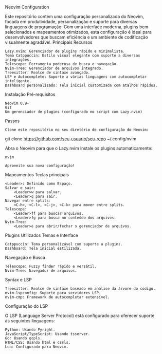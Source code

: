 Neovim Configuration

Este repositório contém uma configuração personalizada do Neovim, focada em produtividade, personalização e suporte para diversas linguagens de programação. Com uma interface moderna, plugins bem selecionados e mapeamentos otimizados, esta configuração é ideal para desenvolvedores que buscam eficiência e um ambiente de codificação visualmente agradável.
Principais Recursos

    Lazy.nvim: Gerenciador de plugins rápido e minimalista.
    Tema Catppuccin: Estilo visual elegante com suporte a diversas integrações.
    Telescope: Ferramenta poderosa de busca e navegação.
    Nvim-Tree: Gerenciador de arquivos integrado.
    Treesitter: Realce de sintaxe avançado.
    LSP e Autocomplete: Suporte a várias linguagens com autocompletar inteligente.
    Dashboard personalizado: Tela inicial customizada com atalhos rápidos.

Instalação
Pré-requisitos

    Neovim 0.9+
    Git
    Um gerenciador de plugins (configurado no script com Lazy.nvim)

Passos

    Clone este repositório no seu diretório de configuração do Neovim:

git clone https://github.com/seu-usuario/seu-repo ~/.config/nvim

Abra o Neovim para que o Lazy.nvim instale os plugins automaticamente:

    nvim

    Aproveite sua nova configuração!

Mapeamentos
Teclas principais

    <Leader>: Definido como Espaço.
    Salvar e sair:
        <Leader>w para salvar.
        <Leader>q para sair.
    Navegar entre splits:
        <C-h>, <C-l>, <C-j>, <C-k> para mover entre splits.
    Telescope:
        <Leader>ff para buscar arquivos.
        <Leader>fg para busca no conteúdo dos arquivos.
    Nvim-Tree:
        <Leader>e para abrir/fechar o gerenciador de arquivos.

Plugins Utilizados
Temas e Interface

    Catppuccin: Tema personalizável com suporte a plugins.
    Dashboard: Tela inicial estilizada.

Navegação e Busca

    Telescope: Fuzzy finder rápido e versátil.
    Nvim-Tree: Navegador de arquivos.

Syntax e LSP

    Treesitter: Realce de sintaxe baseado em análise da árvore do código.
    nvim-lspconfig: Suporte para servidores LSP.
    nvim-cmp: Framework de autocompletar extensível.

Configuração do LSP

O LSP (Language Server Protocol) está configurado para oferecer suporte às seguintes linguagens:

    Python: Usando Pyright.
    JavaScript/TypeScript: Usando tsserver.
    Go: Usando gopls.
    HTML/CSS: Usando html e cssls.
    Lua: Configurado para Neovim.
